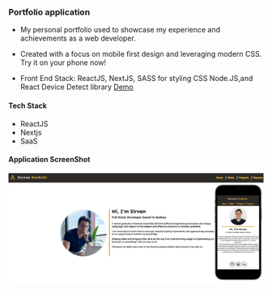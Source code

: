 ### Portfolio application

- My personal portfolio used to showcase my experience and achievements as a web developer.

- Created with a focus on mobile first design and leveraging modern CSS. Try it on your phone now!
- Front End Stack: ReactJS, NextJS, SASS for styling CSS Node.JS,and React Device Detect library <a href="https://sirvan.dev/"> Demo </a>

#### Tech Stack

- ReactJS
- Nextjs
- SaaS

#### Application ScreenShot

![Screenshot](portfolio_ss.png)
